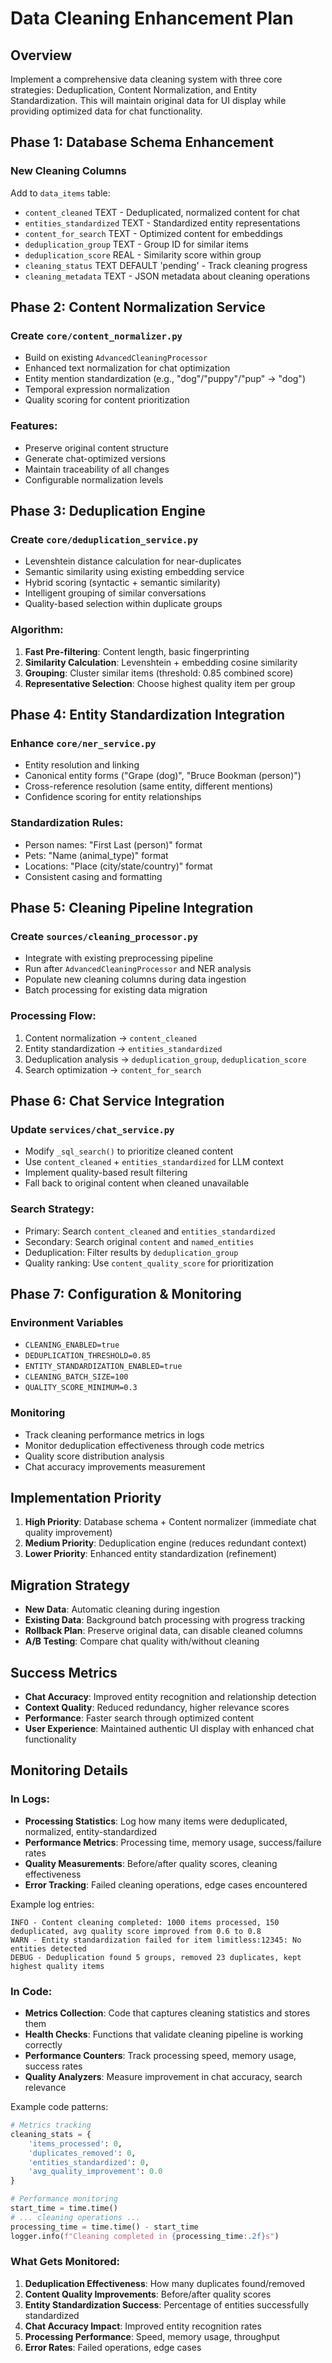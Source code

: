 # Data Cleaning Enhancement Plan

## Overview
Implement a comprehensive data cleaning system with three core strategies: Deduplication, Content Normalization, and Entity Standardization. This will maintain original data for UI display while providing optimized data for chat functionality.

## Phase 1: Database Schema Enhancement

### New Cleaning Columns
Add to `data_items` table:
- `content_cleaned` TEXT - Deduplicated, normalized content for chat
- `entities_standardized` TEXT - Standardized entity representations 
- `content_for_search` TEXT - Optimized content for embeddings
- `deduplication_group` TEXT - Group ID for similar items
- `deduplication_score` REAL - Similarity score within group
- `cleaning_status` TEXT DEFAULT 'pending' - Track cleaning progress
- `cleaning_metadata` TEXT - JSON metadata about cleaning operations

## Phase 2: Content Normalization Service

### Create `core/content_normalizer.py`
- Build on existing `AdvancedCleaningProcessor` 
- Enhanced text normalization for chat optimization
- Entity mention standardization (e.g., "dog"/"puppy"/"pup" → "dog")
- Temporal expression normalization
- Quality scoring for content prioritization

### Features:
- Preserve original content structure
- Generate chat-optimized versions
- Maintain traceability of all changes
- Configurable normalization levels

## Phase 3: Deduplication Engine

### Create `core/deduplication_service.py`
- Levenshtein distance calculation for near-duplicates
- Semantic similarity using existing embedding service
- Hybrid scoring (syntactic + semantic similarity)
- Intelligent grouping of similar conversations
- Quality-based selection within duplicate groups

### Algorithm:
1. **Fast Pre-filtering**: Content length, basic fingerprinting
2. **Similarity Calculation**: Levenshtein + embedding cosine similarity  
3. **Grouping**: Cluster similar items (threshold: 0.85 combined score)
4. **Representative Selection**: Choose highest quality item per group

## Phase 4: Entity Standardization Integration

### Enhance `core/ner_service.py`
- Entity resolution and linking
- Canonical entity forms ("Grape (dog)", "Bruce Bookman (person)")
- Cross-reference resolution (same entity, different mentions)
- Confidence scoring for entity relationships

### Standardization Rules:
- Person names: "First Last (person)" format
- Pets: "Name (animal_type)" format  
- Locations: "Place (city/state/country)" format
- Consistent casing and formatting

## Phase 5: Cleaning Pipeline Integration

### Create `sources/cleaning_processor.py`
- Integrate with existing preprocessing pipeline
- Run after `AdvancedCleaningProcessor` and NER analysis
- Populate new cleaning columns during data ingestion
- Batch processing for existing data migration

### Processing Flow:
1. Content normalization → `content_cleaned`
2. Entity standardization → `entities_standardized` 
3. Deduplication analysis → `deduplication_group`, `deduplication_score`
4. Search optimization → `content_for_search`

## Phase 6: Chat Service Integration

### Update `services/chat_service.py`
- Modify `_sql_search()` to prioritize cleaned content
- Use `content_cleaned` + `entities_standardized` for LLM context
- Implement quality-based result filtering
- Fall back to original content when cleaned unavailable

### Search Strategy:
- Primary: Search `content_cleaned` and `entities_standardized`
- Secondary: Search original `content` and `named_entities`
- Deduplication: Filter results by `deduplication_group`
- Quality ranking: Use `content_quality_score` for prioritization

## Phase 7: Configuration & Monitoring

### Environment Variables
- `CLEANING_ENABLED=true`
- `DEDUPLICATION_THRESHOLD=0.85`
- `ENTITY_STANDARDIZATION_ENABLED=true`
- `CLEANING_BATCH_SIZE=100`
- `QUALITY_SCORE_MINIMUM=0.3`

### Monitoring
- Track cleaning performance metrics in logs
- Monitor deduplication effectiveness through code metrics
- Quality score distribution analysis
- Chat accuracy improvements measurement

## Implementation Priority

1. **High Priority**: Database schema + Content normalizer (immediate chat quality improvement)
2. **Medium Priority**: Deduplication engine (reduces redundant context)
3. **Lower Priority**: Enhanced entity standardization (refinement)

## Migration Strategy

- **New Data**: Automatic cleaning during ingestion
- **Existing Data**: Background batch processing with progress tracking
- **Rollback Plan**: Preserve original data, can disable cleaned columns
- **A/B Testing**: Compare chat quality with/without cleaning

## Success Metrics

- **Chat Accuracy**: Improved entity recognition and relationship detection
- **Context Quality**: Reduced redundancy, higher relevance scores
- **Performance**: Faster search through optimized content
- **User Experience**: Maintained authentic UI display with enhanced chat functionality

## Monitoring Details

### In Logs:
- **Processing Statistics**: Log how many items were deduplicated, normalized, entity-standardized
- **Performance Metrics**: Processing time, memory usage, success/failure rates
- **Quality Measurements**: Before/after quality scores, cleaning effectiveness
- **Error Tracking**: Failed cleaning operations, edge cases encountered

Example log entries:
```
INFO - Content cleaning completed: 1000 items processed, 150 deduplicated, avg quality score improved from 0.6 to 0.8
WARN - Entity standardization failed for item limitless:12345: No entities detected
DEBUG - Deduplication found 5 groups, removed 23 duplicates, kept highest quality items
```

### In Code:
- **Metrics Collection**: Code that captures cleaning statistics and stores them
- **Health Checks**: Functions that validate cleaning pipeline is working correctly
- **Performance Counters**: Track processing speed, memory usage, success rates
- **Quality Analyzers**: Measure improvement in chat accuracy, search relevance

Example code patterns:
```python
# Metrics tracking
cleaning_stats = {
    'items_processed': 0,
    'duplicates_removed': 0, 
    'entities_standardized': 0,
    'avg_quality_improvement': 0.0
}

# Performance monitoring
start_time = time.time()
# ... cleaning operations ...
processing_time = time.time() - start_time
logger.info(f"Cleaning completed in {processing_time:.2f}s")
```

### What Gets Monitored:
1. **Deduplication Effectiveness**: How many duplicates found/removed
2. **Content Quality Improvements**: Before/after quality scores
3. **Entity Standardization Success**: Percentage of entities successfully standardized
4. **Chat Accuracy Impact**: Improved entity recognition rates
5. **Processing Performance**: Speed, memory usage, throughput
6. **Error Rates**: Failed operations, edge cases